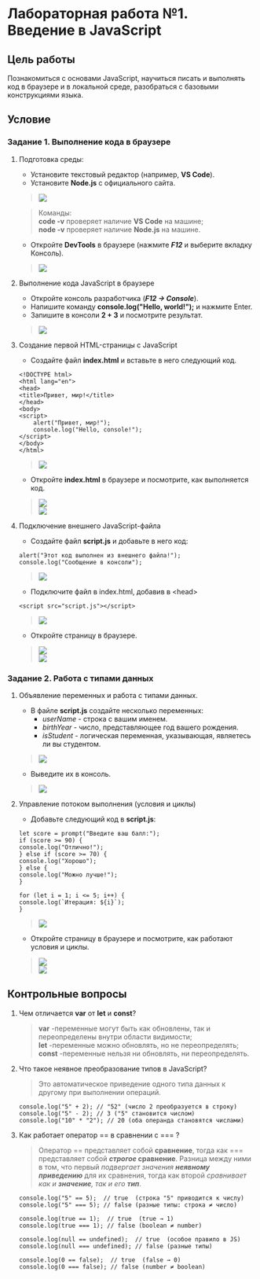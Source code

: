 # Лабораторная работа №1. Введение в JavaScript

## Цель работы
Познакомиться с основами JavaScript, научиться писать и выполнять код в браузере и в локальной среде, разобраться с базовыми конструкциями языка.

## Условие

### Задание 1. Выполнение кода в браузере

1. Подготовка среды:
    - Установите текстовый редактор (например, **VS Code**).
    - Установите **Node.js** с официального сайта.
    > ![](/assets/screenshots/Screenshot_1.png)<br>

    > Команды:<br>**code -v** проверяет наличие **VS Code** на машине;<br>**node -v** проверяет наличие **Node.js** на машине.
    - Откройте **DevTools** в браузере (нажмите ***F12*** и выберите вкладку Консоль).
    > ![](/assets/screenshots/Screenshot_2.png)
2. Выполнение кода JavaScript в браузере
    - Откройте консоль разработчика (***F12 → Console***).
    - Напишите команду **console.log("Hello, world!");** и нажмите Enter.
    - Запишите в консоли **2 + 3** и посмотрите результат.
    > ![](/assets/screenshots/Screenshot_3.png)
3. Создание первой HTML-страницы с JavaScript
    - Создайте файл **index.html** и вставьте в него следующий код.
    ```
    <!DOCTYPE html>
    <html lang="en">
    <head>
    <title>Привет, мир!</title>
    </head>
    <body>
    <script>
        alert("Привет, мир!");
        console.log("Hello, console!");
    </script>
    </body>
    </html>
    ```
    > ![](/assets/screenshots/Screenshot_4.png)
    - Откройте **index.html** в браузере и посмотрите, как выполняется код.
    > ![](/assets/screenshots/Screenshot_5.png)<br>
    > ![](/assets/screenshots/Screenshot_6.png)

4. Подключение внешнего JavaScript-файла
    - Создайте файл **script.js** и добавьте в него код:
    ```
    alert("Этот код выполнен из внешнего файла!");
    console.log("Сообщение в консоли");
    ```
    > ![](/assets/screenshots/Screenshot_7.png)
    - Подключите файл в index.html, добавив в \<head\>
    ```
    <script src="script.js"></script>
    ```
    > ![](/assets/screenshots/Screenshot_8.png)
    - Откройте страницу в браузере.
    > ![](/assets/screenshots/Screenshot_9.png)<br>
    > ![](/assets/screenshots/Screenshot_10.png)

### Задание 2. Работа с типами данных

1. Объявление переменных и работа с типами данных.
    - В файле **script.js** создайте несколько переменных:
        - *userName* - строка с вашим именем.
        - *birthYear* - число, представляющее год вашего рождения.
        - *isStudent* - логическая переменная, указывающая, являетесь ли вы студентом.
    > ![](/assets/screenshots/Screenshot_11.png)
    - Выведите их в консоль.
    > ![](/assets/screenshots/Screenshot_12.png)

2. Управление потоком выполнения (условия и циклы)
    - Добавьте следующий код в **script.js**:
    ```
    let score = prompt("Введите ваш балл:");
    if (score >= 90) {
    console.log("Отлично!");
    } else if (score >= 70) {
    console.log("Хорошо");
    } else {
    console.log("Можно лучше!");
    }

    for (let i = 1; i <= 5; i++) {
    console.log(`Итерация: ${i}`);
    }
    ```
    > ![](/assets/screenshots/Screenshot_13.png)
    - Откройте страницу в браузере и посмотрите, как работают условия и циклы.
    > ![](/assets/screenshots/Screenshot_14.png)<br>
    > ![](/assets/screenshots/Screenshot_15.png)

## Контрольные вопросы

1. Чем отличается **var** от **let** и **const**?
    > **var** -переменные могут быть как обновлены, так и переопределены внутри области видимости;<br>**let** -переменные можно обновлять, но не переопределять;<br>**const** -переменные нельзя ни обновлять, ни переопределять.
2. Что такое неявное преобразование типов в JavaScript?
    > Это автоматическое приведение одного типа данных к другому при выполнении операций.
    ```
    console.log("5" + 2); // "52" (число 2 преобразуется в строку)
    console.log("5" - 2); // 3 ("5" становится числом)
    console.log("10" * "2"); // 20 (оба операнда становятся числами)
    ```
3. Как работает оператор == в сравнении с === ?
    > Оператор == представляет собой **сравнение**, тогда как === представляет собой **_строгое_ сравнение**. Разница между ними в том, что первый *подвергает значения **неявному приведению*** для их сравнения, тогда как второй *сравнивает как и **значение**, так и его **тип***. 
    ```
    console.log("5" == 5);  // true  (строка "5" приводится к числу)
    console.log("5" === 5); // false (разные типы: строка ≠ число)

    console.log(true == 1);  // true  (true → 1)
    console.log(true === 1); // false (boolean ≠ number)

    console.log(null == undefined);  // true  (особое правило в JS)
    console.log(null === undefined); // false (разные типы)

    console.log(0 == false);  // true  (false → 0)
    console.log(0 === false); // false (number ≠ boolean)
    ```